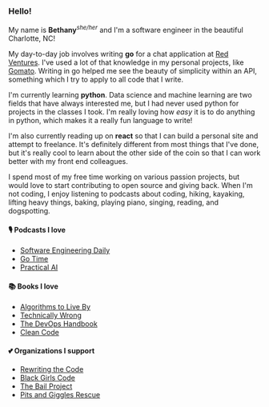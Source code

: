 ### Hello!

My name is __Bethany__<sup>_she/her_</sup> and I'm a software engineer in the beautiful Charlotte, NC!

My day-to-day job involves writing __go__ for a chat application at [Red Ventures](https://www.redventures.com/). I've used a lot of that knowledge in my personal projects, like [Gomato](https://github.com/bethanyj28/gomato). 
Writing in go helped me see the beauty of simplicity within an API, something which I try to apply to all code that I write.

I'm currently learning __python__. Data science and machine learning are two fields that have always interested me, but I had never used python for projects in the classes I took. I'm really loving how _easy_ it is to do anything in python, which makes it a really fun language to write!

I'm also currently reading up on __react__ so that I can build a personal site and attempt to freelance. It's definitely different from most things that I've done, but it's really cool to learn about the other side of the coin so that I can work better with my front end colleagues. 

I spend most of my free time working on various passion projects, but would love to start contributing to open source and giving back. When I'm not coding, I enjoy listening to podcasts about coding, hiking, kayaking, lifting heavy things, baking, playing piano, singing, reading, and dogspotting.

#### 🎙️ Podcasts I love
- [Software Engineering Daily](https://softwareengineeringdaily.com/)
- [Go Time](https://changelog.com/gotime)
- [Practical AI](https://changelog.com/practicalai)

#### 📚 Books I love
- [Algorithms to Live By](https://www.amazon.com/Algorithms-Live-Computer-Science-Decisions/dp/1627790365)
- [Technically Wrong](https://www.amazon.com/Technically-Wrong-Sexist-Algorithms-Threats/dp/0393634639/ref=tmm_hrd_swatch_0?_encoding=UTF8&qid=&sr=)
- [The DevOps Handbook](https://www.amazon.com/DevOps-Handbook-World-Class-Reliability-Organizations/dp/1942788002)
- [Clean Code](https://www.amazon.com/Clean-Code-Handbook-Software-Craftsmanship/dp/0132350882)

#### 💕 Organizations I support
- [Rewriting the Code](https://rewritingthecode.org/)
- [Black Girls Code](https://www.blackgirlscode.com/)
- [The Bail Project](https://bailproject.org/)
- [Pits and Giggles Rescue](https://www.pitsandgigglesrescue.org/)
